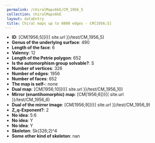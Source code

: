 ```yaml
--- 
 permalink: /chiralMaps6kE/CM_1956_5 
 collection: chiralMaps6kE
 layout: dataEntry
 title: Chiral maps up to 6000 edges - CM[1956;5]
---
```


- **ID**: [CM[1956;5]]({{ site.url }}/test/CM_1956_5)
- **Genus of the underlying surface**: 490
- **Length of the face**: 6
- **Valency**: 12
- **Length of the Petrie polygon**: 652
- **Is the automorphism group solvable?**: S
- **Number of vertices**: 326
- **Number of edges**: 1956
- **Number of faces**: 652
- **The map is self-**: none
- **Dual map**: [CM[1956;10]]({{ site.url }}/test/CM_1956_10)
- **Mirror (enantihomorphic) map**: [CM[1956;6]]({{ site.url }}/test/CM_1956_6)
- **Dual of the mirror image**: [CM[1956;9]]({{ site.url }}/test/CM_1956_9)
- **Z_q-Exponent?**: 2
- **No idea**:  5:6
- **No idea**: Y
- **No idea**: Y
- **Skeleton**: Sk(326;2)^4
- **Some other kind of skeleton**: nan
